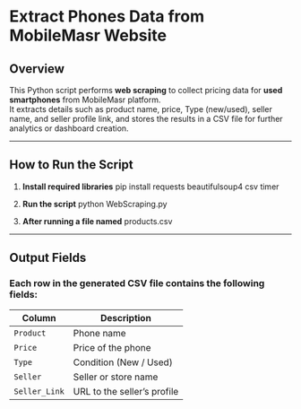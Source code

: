 # Extract Phones Data from MobileMasr Website

## Overview
This Python script performs **web scraping** to collect pricing data for **used smartphones** from MobileMasr platform.  
It extracts details such as product name, price, Type (new/used), seller name, and seller profile link,
and stores the results in a CSV file for further analytics or dashboard creation.

---

## How to Run the Script

1. **Install required libraries**
   pip install requests beautifulsoup4 csv timer

2. **Run the script**
   python WebScraping.py

3. **After running a file named**
   products.csv

---

## Output Fields
### Each row in the generated CSV file contains the following fields:
| Column        | Description                 |
| ------------- | --------------------------- |
| `Product`     | Phone name                  |
| `Price`       | Price of the phone          |
| `Type`        | Condition (New / Used)      |
| `Seller`      | Seller or store name        |
| `Seller_Link` | URL to the seller’s profile |
